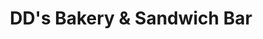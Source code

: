 ---
title: "DD's Bakery & Sandwich Bar"
url: /dolgellau/dds-bakery-and-sandwich-bar/
shop: bakery
---